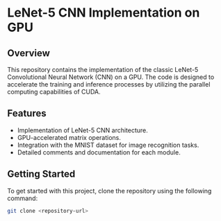# LeNet-5 CNN Implementation on GPU

## Overview

This repository contains the implementation of the classic LeNet-5 Convolutional Neural Network (CNN) on a GPU. The code is designed to accelerate the training and inference processes by utilizing the parallel computing capabilities of CUDA.

## Features

- Implementation of LeNet-5 CNN architecture.
- GPU-accelerated matrix operations.
- Integration with the MNIST dataset for image recognition tasks.
- Detailed comments and documentation for each module.

## Getting Started

To get started with this project, clone the repository using the following command:

```bash
git clone <repository-url>
